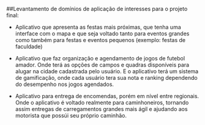 ##Levantamento de domínios de aplicação de interesses para o projeto final:

- Aplicativo que apresenta as festas mais próximas, que tenha uma interface com o mapa e que seja voltado tanto para eventos grandes como também para festas e eventos pequenos (exemplo: festas de faculdade)

- Aplicativo que faz organização e agendamento de jogos de futebol amador. Onde terá as opções de campos e quadras disponíveis para alugar na cidade cadastrada pelo usuário. E o aplicativo terá um sistema de gamificação, onde cada usuário tera sua nota e ranking dependendo do desempenho nos jogos agendados.

- Aplicativo para entrega de encomendas, porém em nível entre regionais. Onde o aplicativo é voltado realmente para caminhoneiros, tornando assim entregas de carregamentos grandes mais ágil e ajudando aos motorista que possúi seu próprio caminhão. 
